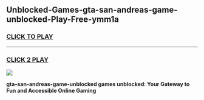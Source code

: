 
## Unblocked-Games-gta-san-andreas-game-unblocked-Play-Free-ymm1a
<h3>
<a href="https://premium76.site?title=gta-san-andreas-game-unblocked&ref=22A">CLICK TO PLAY</a></h3>
<hr>

<h3>
<a href="https://premium76.site?title=gta-san-andreas-game-unblocked&ref=22A">CLICK 2 PLAY</a>
  
</h3>

<a href="https://premium76.site?title=gta-san-andreas-game-unblocked&ref=22A"><img src="https://clearcache.store/games.png"></a>


**gta-san-andreas-game-unblocked games unblocked: Your Gateway to Fun and Accessible Online Gaming**
